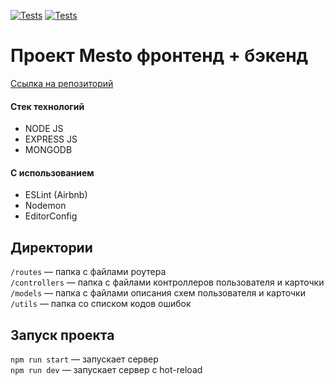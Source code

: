 [![Tests](../../actions/workflows/tests-13-sprint.yml/badge.svg)](../../actions/workflows/tests-13-sprint.yml) [![Tests](../../actions/workflows/tests-14-sprint.yml/badge.svg)](../../actions/workflows/tests-14-sprint.yml)

# Проект Mesto фронтенд + бэкенд

[Ссылка на репозиторий](https://github.com/ArthurMur/express-mesto-gha.git)

#### Стек технологий

- NODE JS
- EXPRESS JS
- MONGODB

#### С использованием

- ESLint (Airbnb)
- Nodemon
- EditorConfig


## Директории

`/routes` — папка с файлами роутера  
`/controllers` — папка с файлами контроллеров пользователя и карточки  
`/models` — папка с файлами описания схем пользователя и карточки  
`/utils` — папка со списком кодов ошибок


## Запуск проекта

`npm run start` — запускает сервер  
`npm run dev` — запускает сервер с hot-reload
